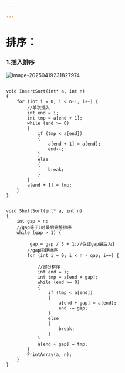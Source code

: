 ```yaml
---

---
```


# 排序：

### 1.插入排序

![image-20250419231827974](C:\Users\LIYUFENG\AppData\Roaming\Typora\typora-user-images\image-20250419231827974.png)

```

void InsertSort(int* a, int n)
{
	for (int i = 0; i < n-1; i++) {
		//单次插入
		int end = i;
		int tmp = a[end + 1];
		while (end >= 0)
		{
			if (tmp < a[end])
			{
				a[end + 1] = a[end];
				end--;
			}
			else
			{
				break;
			}
		}
		a[end + 1] = tmp;
	}
}


void ShellSort(int* a, int n)
{
	int gap = n;
	//gap等于1时最后完整排序
	while (gap > 1) {

		 gap = gap / 3 + 1;//保证gap最后为1
		//gap间距排序
		for (int i = 0; i < n - gap; i++) {

			//部分排序
			int end = i;
			int tmp = a[end + gap];
			while (end >= 0)
			{
				if (tmp < a[end])
				{
					a[end + gap] = a[end];
					end -= gap;
				}
				else
				{
					break;
				}
			}
			a[end + gap] = tmp;
		}
		PrintArray(a, n);
	}
}
```

